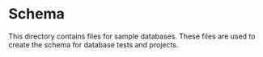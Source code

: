 # Schema
This directory contains files for sample databases. These files are used to create the schema for database tests and projects.
